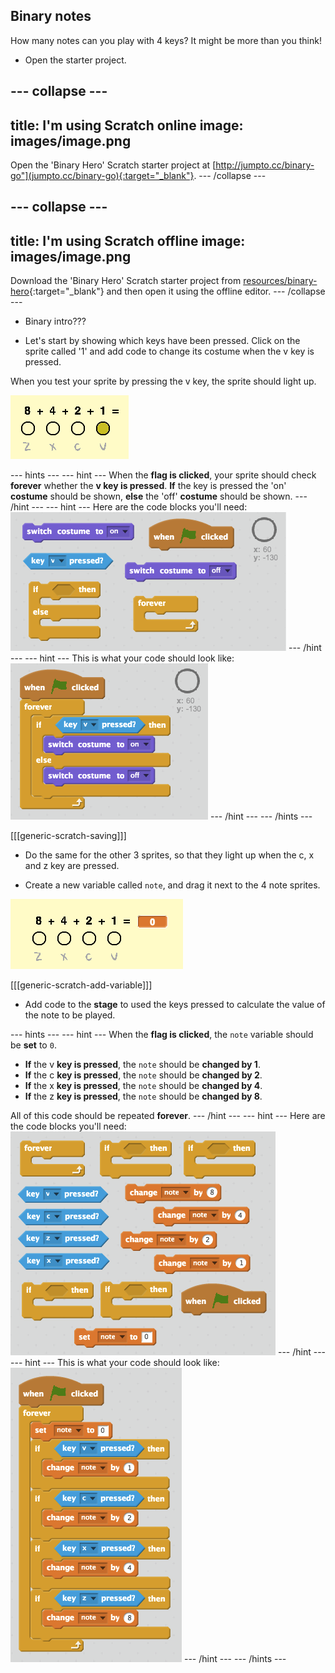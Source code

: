 ## Binary notes

How many notes can you play with 4 keys? It might be more than you think!

+ Open the starter project.

--- collapse ---
---
title: I'm using Scratch online
image: images/image.png
---
Open the 'Binary Hero' Scratch starter project at  [http://jumpto.cc/binary-go"](jumpto.cc/binary-go){:target="_blank"}.
--- /collapse ---

--- collapse ---
---
title: I'm using Scratch offline
image: images/image.png
---
Download the 'Binary Hero' Scratch starter project from [resources/binary-hero](resources/binary-hero){:target="_blank"} and then open it using the offline editor.
--- /collapse ---

+ Binary intro???

+ Let's start by showing which keys have been pressed. Click on the sprite called '1' and add code to change its costume when the v key is pressed.

When you test your sprite by pressing the v key, the sprite should light up.

![Testing the v key](images/1-test.png)

--- hints ---
--- hint ---
When the __flag is clicked__, your sprite should check __forever__ whether the __v key is pressed__. __If__ the key is pressed the 'on' __costume__ should be shown, __else__ the 'off' __costume__ should be shown.
--- /hint ---
--- hint ---
Here are the code blocks you'll need:
![Blocks for changing costumes](images/key-press-blocks.png)
--- /hint ---
--- hint ---
This is what your code should look like:
![Code for changing costumes](images/key-press-code.png)
--- /hint ---
--- /hints ---

[[[generic-scratch-saving]]]

+ Do the same for the other 3 sprites, so that they light up when the c, x and z key are pressed.

+ Create a new variable called `note`, and drag it next to the 4 note sprites.

![Note variable](images/note-create.png)

[[[generic-scratch-add-variable]]]

+ Add code to the **stage** to used the keys pressed to calculate the value of the note to be played.

--- hints ---
--- hint ---
When the __flag is clicked__, the `note` variable should be __set__ to `0`.

+ __If__ the v __key is pressed__, the `note` should be __changed by 1__.
+ __If__ the c __key is pressed__, the `note` should be __changed by 2__.
+ __If__ the x __key is pressed__, the `note` should be __changed by 4__.
+ __If__ the z __key is pressed__, the `note` should be __changed by 8__.

All of this code should be repeated __forever__.
--- /hint ---
--- hint ---
Here are the code blocks you'll need:
![Blocks for calculating the note](images/calculate-note-blocks.png)
--- /hint ---
--- hint ---
This is what your code should look like:
![Code for calculating the note](images/calculate-note-code.png)
--- /hint ---
--- /hints ---
